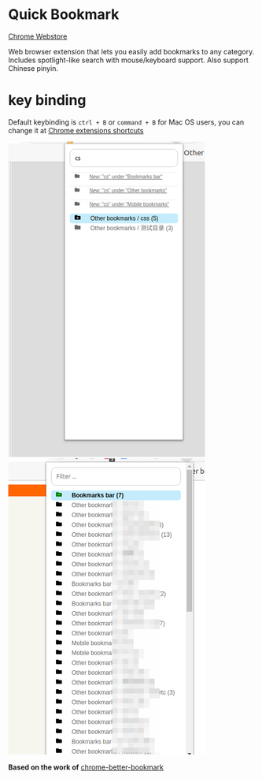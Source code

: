 Quick Bookmark
======================
[Chrome Webstore](https://chrome.google.com/webstore/detail/quick-bookmark/bbjekmkfbdemdbfkckbakmmiceppjkdc)


Web browser extension that lets you easily add bookmarks to any category. Includes spotlight-like search with mouse/keyboard support.
Also support Chinese pinyin.

key binding
===========
Default keybinding is `ctrl + B` or `command + B` for Mac OS users, you can change it at
[Chrome extensions shortcuts](chrome://extensions/shortcuts)



![Quick Bookmark popup add](screenshots/Selection_002.png "Bookmark a tab")
![Quick Bookmark popup remove](screenshots/Selection_003_remove.png "Remove a tab from bookmark")


**Based on the work of** [chrome-better-bookmark](https://github.com/ardcore/chrome-better-bookmark)